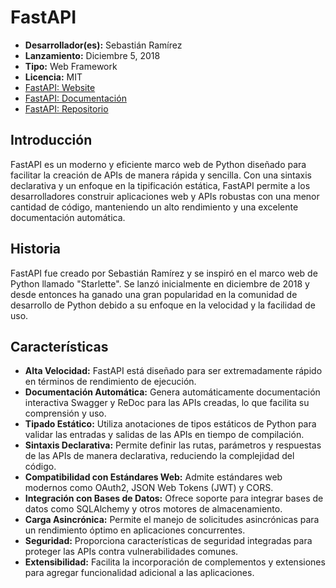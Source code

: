 # FastAPI

- **Desarrollador(es):** Sebastián Ramírez
- **Lanzamiento:** Diciembre 5, 2018
- **Tipo:** Web Framework
- **Licencia:** MIT
- [FastAPI: Website](https://fastapi.tiangolo.com/)
- [FastAPI: Documentación](https://fastapi.tiangolo.com/tutorial/)
- [FastAPI: Repositorio](https://github.com/tiangolo/fastapi)

## Introducción

FastAPI es un moderno y eficiente marco web de Python diseñado para facilitar la creación de APIs de manera rápida y sencilla. Con una sintaxis declarativa y un enfoque en la tipificación estática, FastAPI permite a los desarrolladores construir aplicaciones web y APIs robustas con una menor cantidad de código, manteniendo un alto rendimiento y una excelente documentación automática.

## Historia

FastAPI fue creado por Sebastián Ramírez y se inspiró en el marco web de Python llamado "Starlette". Se lanzó inicialmente en diciembre de 2018 y desde entonces ha ganado una gran popularidad en la comunidad de desarrollo de Python debido a su enfoque en la velocidad y la facilidad de uso.

## Características

- **Alta Velocidad:** FastAPI está diseñado para ser extremadamente rápido en términos de rendimiento de ejecución.
- **Documentación Automática:** Genera automáticamente documentación interactiva Swagger y ReDoc para las APIs creadas, lo que facilita su comprensión y uso.
- **Tipado Estático:** Utiliza anotaciones de tipos estáticos de Python para validar las entradas y salidas de las APIs en tiempo de compilación.
- **Sintaxis Declarativa:** Permite definir las rutas, parámetros y respuestas de las APIs de manera declarativa, reduciendo la complejidad del código.
- **Compatibilidad con Estándares Web:** Admite estándares web modernos como OAuth2, JSON Web Tokens (JWT) y CORS.
- **Integración con Bases de Datos:** Ofrece soporte para integrar bases de datos como SQLAlchemy y otros motores de almacenamiento.
- **Carga Asincrónica:** Permite el manejo de solicitudes asincrónicas para un rendimiento óptimo en aplicaciones concurrentes.
- **Seguridad:** Proporciona características de seguridad integradas para proteger las APIs contra vulnerabilidades comunes.
- **Extensibilidad:** Facilita la incorporación de complementos y extensiones para agregar funcionalidad adicional a las aplicaciones.

